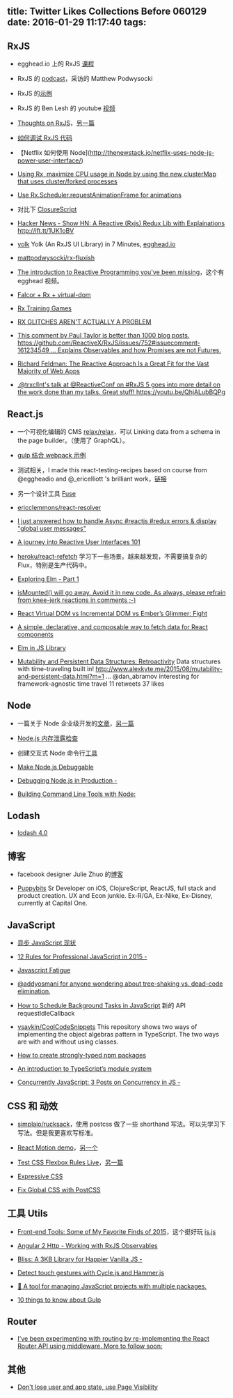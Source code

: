 title: Twitter Likes Collections Before 060129
date: 2016-01-29 11:17:40
tags:
---

## RxJS

- egghead.io 上的 RxJS [课程](https://egghead.io/lessons/rxjs-reacting-to-multiple-inputs-using-rxjs-s-combinelatest?utm_content=bufferc97fc&utm_medium=social&utm_source=twitter.com&utm_campaign=buffer)

- RxJS 的 [podcast](https://overcast.fm/+BPab3rsQQ)，采访的 Matthew Podwysocki 

- RxJS 的[示例](https://github.com/annatomka/rxjs-examples#image-sampler-example)

- RxJS 的 Ben Lesh 的 youtube [视频](https://www.youtube.com/watch?feature=player_embedded&v=9on6u7pI3vY%C2%A0%E2%80%A6)

- [Thoughts on RxJS](https://medium.com/@BrianDiPalma/thoughts-on-rxjs-cf3562e20d74#.g9n42ub2k)，[另一篇](https://speakerdeck.com/staltz/the-whole-future-declared-in-a-var)

- [如何调试 RxJS 代码](http://staltz.com/how-to-debug-rxjs-code.html)

- 【Netflix 如何使用 Node](http://thenewstack.io/netflix-uses-node-js-power-user-interface/)

- [Using Rx, maximize CPU usage in Node by using the new clusterMap that uses cluster/forked processes](https://github.com/jadbox/rxjs-cluster)

- [Use Rx.Scheduler.requestAnimationFrame for animations ](https://jsfiddle.net/MichalZalecki/h2xfjgh6/)

- 对比下 [ClosureScript](https://medium.com/@puppybits/rxjs-is-great-so-why-have-i-moved-on-534c513e7af3?source=latest---)

- [Hacker News - Show HN: A Reactive (Rxjs) Redux Lib with Explainations http://ift.tt/1UK1oBV ](https://github.com/escherpad/luna#wanna-use-reactive-extention-rxjs-and-redux-in-your-project-but-dont-know-how)

- [yolk](https://github.com/garbles/yolk) Yolk (An RxJS UI Library) in 7 Minutes, [egghead.io](https://egghead.io/lessons/rxjs-yolk-an-rxjs-ui-library-in-7-minutes?utm_content=bufferc279c&utm_medium=social&utm_source=twitter.com&utm_campaign=buffer)

- [mattpodwysocki/rx-fluxish](https://github.com/mattpodwysocki/rx-fluxish)

- [The introduction to Reactive Programming you've been missing](https://gist.github.com/staltz/868e7e9bc2a7b8c1f754)，这个有 egghead 视频。

- [Falcor + Rx + virtual-dom](https://github.com/trxcllnt/reaxtor)

- [Rx Training Games](http://moumne.com/rx-training-games/#?title=meteorites)

- [RX GLITCHES AREN'T ACTUALLY A PROBLEM](http://staltz.com/rx-glitches-arent-actually-a-problem.html)

- [This comment by Paul Taylor is better than 1000 blog posts. https://github.com/ReactiveX/RxJS/issues/752#issuecomment-161234549 … Explains Observables and how Promises are not Futures.](https://github.com/ReactiveX/RxJS/issues/752#issuecomment-161234549)

- [Richard Feldman: The Reactive Approach Is a Great Fit for the Vast Majority of Web Apps](https://medium.com/@ReactiveConf/richard-feldman-the-reactive-approach-is-a-great-fit-for-the-vast-majority-of-web-apps-aac93e245fc9#.kj6uivwql)

- [.@trxcllnt's talk at @ReactiveConf on #RxJS 5 goes into more detail on the work done than my talks. Great stuff! https://youtu.be/QhjALubBQPg ](https://www.youtube.com/watch?v=QhjALubBQPg&feature=youtu.be)

## React.js

- 一个可视化编辑的 CMS [relax/relax](https://github.com/relax/relax)，可以 Linking data from a schema in the page builder。（使用了 GraphQL）。

- [gulp 结合 webpack 示例](https://github.com/jlongster/backend-with-webpack/blob/master/gulpfile.js#L75)

- 测试相关，I made this react-testing-recipes based on course from @eggheadio and @_ericelliott 's brilliant work，[链接](https://github.com/fraserxu/react-testing-recipes)

- 另一个设计工具 [Fuse](https://twitter.com/fusetools)

- [ericclemmons/react-resolver](https://github.com/ericclemmons/react-resolver)

- [I just answered how to handle Async #reactjs #redux errors & display "global user messages" ](http://stackoverflow.com/questions/34403269/what-is-the-best-way-deal-with-fetch-error-in-react-redux/34403521#34403521)

- [A journey into Reactive User Interfaces 101](https://medium.com/modern-user-interfaces/a-journey-into-reactive-user-interfaces-101-1daea5702486#.i5vr0ctwf)

- [heroku/react-refetch](https://github.com/heroku/react-refetch?utm_content=buffer8dfc2&utm_medium=twitter&utm_source=changelog&utm_campaign=buffer) 学习下一些场景。越来越发现，不需要搞复杂的 Flux，特别是生产代码中。

- [Exploring Elm - Part 1](http://www.christianalfoni.com/articles/2015_11_30_Exploring-Elm-part1)

- [isMounted() will go away. Avoid it in new code. As always, please refrain from knee-jerk reactions in comments ;-) ](https://github.com/facebook/react/issues/5465)

- [React Virtual DOM vs Incremental DOM vs Ember’s Glimmer: Fight](https://auth0.com/blog/2015/11/20/face-off-virtual-dom-vs-incremental-dom-vs-glimmer/)

- [A simple, declarative, and composable way to fetch data for React components](https://github.com/heroku/react-refetch)

- [Elm in JS Library](https://github.com/Gozala/reflex)

- [Mutability and Persistent Data Structures: Retroactivity](http://www.alexkyte.me/2015/08/mutability-and-persistent-data.html?m=1) Data structures with time-traveling built in! http://www.alexkyte.me/2015/08/mutability-and-persistent-data.html?m=1 …
@dan_abramov interesting for framework-agnostic time travel
11 retweets 37 likes


## Node

- 一篇关于 Node 企业级开发的[文章](https://medium.com/@nodesource/the-enterprise-node-community-987ab4221ef5#.db5l4k4ax)，[另一篇](http://thenewstack.io/tns-analysts-node-js-tooling-enterprise-please/)

- [Node.js 内存泄露检查](http://www.alexkras.com/simple-guide-to-finding-a-javascript-memory-leak-in-node-js/)

- 创建交互式 Node 命令行[工具](https://www.youtube.com/watch?v=QLat0Y3jqUA)

- [Make Node.js Debuggable](https://www.youtube.com/watch?v=gHrrgZmoY6E)

- [Debugging Node.js in Production - ](http://techblog.netflix.com/2015/12/debugging-nodejs-in-production.html)

- [Building Command Line Tools with Node: ](https://developer.atlassian.com/blog/2015/11/scripting-with-node/)

## Lodash 

- [lodash 4.0](https://github.com/lodash/lodash/releases/tag/4.0.0)

## 博客

- facebook designer Julie Zhuo 的[博客](https://medium.com/the-year-of-the-looking-glass/write-in-2016-938f569b535e#.1oqvdlgwj)

- [Puppybits](https://medium.com/@puppybits) Sr Developer on iOS, ClojureScript, ReactJS, full stack and product creation. UX and Econ junkie. Ex-R/GA, Ex-Nike, Ex-Disney, currently at Capital One.

## JavaScript

- [异步 JavaScript 现状](http://www.webdirections.org/blog/asynchronous-frontiers-in-javascript-domenic-denicola-code-2015/)

- [12 Rules for Professional JavaScript in 2015 - ](https://medium.com/@housecor/12-rules-for-professional-javascript-in-2015-f158e7d3f0fc#.j42o9wy8w)

- [Javascript Fatigue](https://medium.com/@ericclemmons/javascript-fatigue-48d4011b6fc4#.5mm1n1mwc)

- [@addyosmani for anyone wondering about tree-shaking vs. dead-code elimination,](https://medium.com/@Rich_Harris/tree-shaking-versus-dead-code-elimination-d3765df85c80#.qi3qkoaxc)

- [How to Schedule Background Tasks in JavaScript](http://www.sitepoint.com/how-to-schedule-background-tasks-in-javascript/) 新的 API requestIdleCallback

- [vsavkin/CoolCodeSnippets](https://github.com/vsavkin/CoolCodeSnippets) This repository shows two ways of implementing the object algebras pattern in TypeScript. The two ways are with and without using classes.

- [How to create strongly-typed npm packages](https://medium.com/@mweststrate/how-to-create-strongly-typed-npm-modules-1e1bda23a7f4#.rxgfq2d2t)

- [An introduction to TypeScript’s module system](https://blog.oio.de/2014/01/31/an-introduction-to-typescript-module-system/)

- [Concurrently JavaScript: 3 Posts on Concurrency in JS - ](http://blog.getify.com/concurrently-javascript-1/)

## CSS 和 动效

- [simplaio/rucksack](https://github.com/simplaio/rucksack)，使用 postcss 做了一些 shorthand 写法。可以先学习下写法。但是我更喜欢写标准。

- [React Motion demo](https://react.rocks/tag/react-motion)，[另一个](https://react.rocks/example/react-motion_Water_Ripples)

- [Test CSS Flexbox Rules Live](http://flexbox.help/)，[另一篇](http://flexboxfroggy.com/)

- [Expressive CSS](http://johnpolacek.github.io/expressive-css/)

- [Fix Global CSS with PostCSS](http://ai.github.io/postcss-isolation/)

## 工具 Utils

- [Front-end Tools: Some of My Favorite Finds of 2015](http://www.sitepoint.com/front-end-tools-favorite-finds-2015/)，这个挺好玩 [is.js](http://arasatasaygin.github.io/is.js/)

- [Angular 2 Http - Working with RxJS Observables](https://www.youtube.com/watch?v=BzmuEhBc3yk&feature=youtu.be)

- [Bliss: A 3KB Library for Happier Vanilla JS - ](http://lea.verou.me/2015/12/introducing-bliss-a-3kb-library-for-happier-vanilla-js/)

- [Detect touch gestures with Cycle.js and Hammer.js](https://cyclicmaterials.github.io/2015/11/26/release-cycle-hammer-driver-0.1.1.html)

- [:dragon: A tool for managing JavaScript projects with multiple packages.](https://github.com/kittens/lerna)

- [10 things to know about Gulp](http://engineroom.teamwork.com/10-things-to-know-about-gulp/)

## Router

- [I've been experimenting with routing by re-implementing the React Router API using middleware. More to follow soon: ](https://github.com/acdlite/router#proof-of-concept-react-router-like-api)

## 其他

- [Don't lose user and app state, use Page Visibility](https://www.igvita.com/2015/11/20/dont-lose-user-and-app-state-use-page-visibility/)


